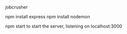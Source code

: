 jobcrusher

npm install express
npm install nodemon

npm start to start the server, listening on localhost:3000
